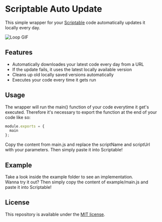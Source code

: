 # Scriptable Auto Update
This simple wrapper for your [Scriptable](https://scriptable.app) code automatically updates it locally every day.
  
![Loop GIF](https://i.imgur.com/iEFhyVq.gif)

## Features
* Automatically downloades your latest code every day from a URL
* If the update fails, it uses the latest locally available version
* Cleans up old locally saved versions automatically
* Executes your code every time it gets run

## Usage
The wrapper will run the main() function of your code everytime it get's executed. Therefore it's necessary to export the function at the end of your code like so:
```javascript
module.exports = {
  main
};
```
Copy the content from main.js and replace the scriptName and scriptUrl with your parameters. Then simply paste it into Scriptable!

## Example
Take a look inside the example folder to see an implementation.  
Wanna try it out? Then simply copy the content of example/main.js and paste it into Scriptable!

## License
This repository is available under the [MIT license](https://opensource.org/licenses/MIT).
